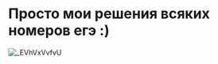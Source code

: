 # Просто мои решения всяких номеров егэ :)

![_EVhVxVvfvU](https://user-images.githubusercontent.com/56086653/108902118-c6bf5a80-762c-11eb-92c4-36a532d73bf1.jpg)
